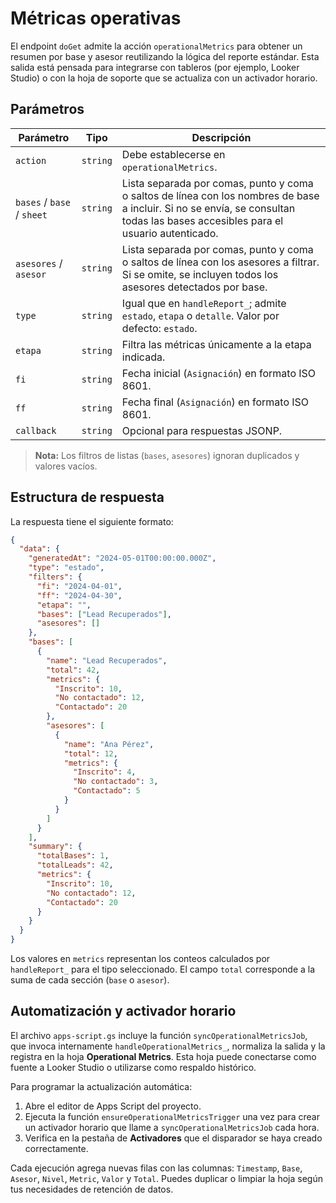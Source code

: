 # Métricas operativas

El endpoint `doGet` admite la acción `operationalMetrics` para obtener un resumen
por base y asesor reutilizando la lógica del reporte estándar. Esta salida está
pensada para integrarse con tableros (por ejemplo, Looker Studio) o con la hoja
de soporte que se actualiza con un activador horario.

## Parámetros

| Parámetro | Tipo | Descripción |
| --- | --- | --- |
| `action` | `string` | Debe establecerse en `operationalMetrics`. |
| `bases` / `base` / `sheet` | `string` | Lista separada por comas, punto y coma o saltos de línea con los nombres de base a incluir. Si no se envía, se consultan todas las bases accesibles para el usuario autenticado. |
| `asesores` / `asesor` | `string` | Lista separada por comas, punto y coma o saltos de línea con los asesores a filtrar. Si se omite, se incluyen todos los asesores detectados por base. |
| `type` | `string` | Igual que en `handleReport_`; admite `estado`, `etapa` o `detalle`. Valor por defecto: `estado`. |
| `etapa` | `string` | Filtra las métricas únicamente a la etapa indicada. |
| `fi` | `string` | Fecha inicial (`Asignación`) en formato ISO 8601. |
| `ff` | `string` | Fecha final (`Asignación`) en formato ISO 8601. |
| `callback` | `string` | Opcional para respuestas JSONP. |

> **Nota:** Los filtros de listas (`bases`, `asesores`) ignoran duplicados y
valores vacíos.

## Estructura de respuesta

La respuesta tiene el siguiente formato:

```json
{
  "data": {
    "generatedAt": "2024-05-01T00:00:00.000Z",
    "type": "estado",
    "filters": {
      "fi": "2024-04-01",
      "ff": "2024-04-30",
      "etapa": "",
      "bases": ["Lead Recuperados"],
      "asesores": []
    },
    "bases": [
      {
        "name": "Lead Recuperados",
        "total": 42,
        "metrics": {
          "Inscrito": 10,
          "No contactado": 12,
          "Contactado": 20
        },
        "asesores": [
          {
            "name": "Ana Pérez",
            "total": 12,
            "metrics": {
              "Inscrito": 4,
              "No contactado": 3,
              "Contactado": 5
            }
          }
        ]
      }
    ],
    "summary": {
      "totalBases": 1,
      "totalLeads": 42,
      "metrics": {
        "Inscrito": 10,
        "No contactado": 12,
        "Contactado": 20
      }
    }
  }
}
```

Los valores en `metrics` representan los conteos calculados por `handleReport_`
para el tipo seleccionado. El campo `total` corresponde a la suma de cada
sección (`base` o `asesor`).

## Automatización y activador horario

El archivo `apps-script.gs` incluye la función `syncOperationalMetricsJob`, que
invoca internamente `handleOperationalMetrics_`, normaliza la salida y la
registra en la hoja **Operational Metrics**. Esta hoja puede conectarse como
fuente a Looker Studio o utilizarse como respaldo histórico.

Para programar la actualización automática:

1. Abre el editor de Apps Script del proyecto.
2. Ejecuta la función `ensureOperationalMetricsTrigger` una vez para crear un
   activador horario que llame a `syncOperationalMetricsJob` cada hora.
3. Verifica en la pestaña de **Activadores** que el disparador se haya creado
   correctamente.

Cada ejecución agrega nuevas filas con las columnas: `Timestamp`, `Base`,
`Asesor`, `Nivel`, `Metric`, `Valor` y `Total`. Puedes duplicar o limpiar la
hoja según tus necesidades de retención de datos.

